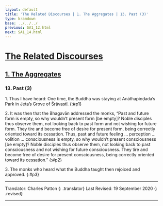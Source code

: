 ```yaml
---
layout: default
title: 'The Related Discourses | 1. The Aggregates | 13. Past (3)'
type: kramdown
base: ../../../
previous: SA1_12.html
next: SA1_14.html
---
```


# [The Related Discourses](../index.html)
## [1. The Aggregates](index.html)
### 13. Past (3)

1\. Thus I have heard: One time, the Buddha was staying at Anāthapiṇḍada’s Park in Jeta’s Grove of Śrāvastī.
{:#p1}

2\. It was then that the Bhagavān addressed the monks, “Past and future form is empty, so why wouldn’t present form [be empty]? Noble disciples thus observe them, not looking back to past form and not wishing for future form. They tire and become free of desire for present form, being correctly oriented toward its cessation. Thus, past and future feeling … perception … volition … consciousness is empty, so why wouldn’t present consciousness [be empty]? Noble disciples thus observe them, not looking back to past consciousness and not wishing for future consciousness. They tire and become free of desire for present consciousness, being correctly oriented toward its cessation.”
{:#p2}

3\. The monks who heard what the Buddha taught then rejoiced and approved.
{:#p3}

---

Translator: Charles Patton
{: .translator}
Last Revised: 19 September 2020
{: .revised}

---

